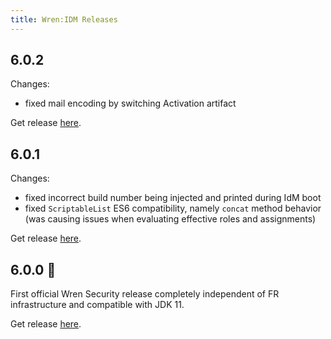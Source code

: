 ```yaml
---
title: Wren:IDM Releases
---
```



## 6.0.2

Changes:

* fixed mail encoding by switching Activation artifact

Get release [here](https://github.com/WrenSecurity/wrenidm/releases/tag/6.0.2).


## 6.0.1

Changes:

* fixed incorrect build number being injected and printed during IdM boot
* fixed `ScriptableList` ES6 compatibility, namely `concat` method behavior (was causing issues when evaluating effective roles and assignments)


Get release [here](https://github.com/WrenSecurity/wrenidm/releases/tag/6.0.1).


## 6.0.0 :tada:

First official Wren Security release completely independent of FR infrastructure and compatible with JDK 11.

Get release [here](https://github.com/WrenSecurity/wrenidm/releases/tag/6.0.0).

